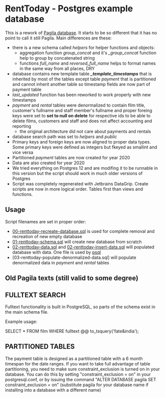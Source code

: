 # RentToday - Postgres example database

This is a rework of [Pagila database](https://github.com/ganeshan/pagila). It starts to be so different that it has no point to call it still Pagila. Main differences are these:
  
- there is a new schema called *helpers* for helper functions and objects:
  - aggregation function *group_concat* and it's *_group_concat* function help to group by concatenated string
  - functions *full_name* and *reversed_full_name* helps to format names in the same way from all places, DRY
- database contains new template table ***_template_timestamps*** that is inherited by most of the tables except table *payment* that is partitioned and cannot inherit another table so timestamp fields are now part of payment table
- *last_updated* function has been reworked to work properly with new timestamps
- *payment* and *rental* tables were denormalized to contain film title, customer's fullname and staff member's fullname and proper foreing keys were set to **set to null on delete** for respective ids to be able to delete films, customers and staff and does not affect accounting and reporting
  - the original architecture did not care about payments and rentals
- database search path was set to *helpers* and *public*
- Primary keys and foreign keys are now aligned to proper data types.  
Some primary keys were defined as integers but fkeyed as smallint and vice versa
- Partitioned *payment* tables are now created for year 2020
- Data are also created for year 2020
- We tried everything on Postgres 12 and are modifing it to be runnable in this version but the script should work in much older versions of Postgres
- Script was completely regenerated with Jetbrains DataGrip. Create scripts are now in more logical order. Tables first than views and functions.

## Usage
Script filenames are set in proper order:
- [00-renttoday-recreate-database.sql](./00-renttoday-recreate-database.sql) is used for complete removal and recreation of new empty database
- [01-renttoday-schema.sql](./01-renttoday-schema.sql) will create new database from scratch
- [02-renttoday-data.sql](./02-renttoday-data.sql) and [02-renttoday-insert-data.sql](./02-renttoday-insert-data.sql) will populated database with data. One file is used by [psql](https://www.postgresql.org/docs/current/app-psql.html)
- [03-renttoday-populate-denormalized-data.sql] will populate denormalized data in *payment* and *rental* tables  

## Old Pagila texts (still valid to some degree)

FULLTEXT SEARCH
---------------

Fulltext functionality is built in PostgreSQL, so parts of the schema exist
in the main schema file. 

Example usage:

SELECT * FROM film WHERE fulltext @@ to_tsquery('fate&india');


PARTITIONED TABLES
------------------

The payment table is designed as a partitioned table with a 6 month timespan
for the date ranges. 
If you want to take full advantage of table partitioning, you need to make
sure constraint_exclusion is turned on in your database. You can do this by
setting "constraint_exclusion = on" in your postgresql.conf, or by issuing the
command "ALTER DATABASE pagila SET constraint_exclusion = on" (substitute
pagila for your database name if installing into a database with a different
name)
